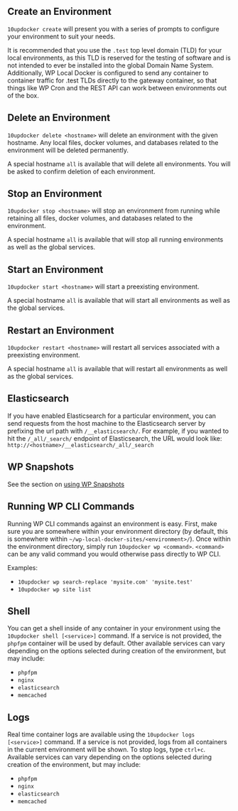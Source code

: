 ## Create an Environment

`10updocker create` will present you with a series of prompts to configure your environment to suit your needs.

It is recommended that you use the `.test` top level domain (TLD) for your local environments, as this TLD is reserved 
for the testing of software and is not intended to ever be installed into the global Domain Name System. Additionally, 
WP Local Docker is configured to send any container to container traffic for .test TLDs directly to the gateway
container, so that things like WP Cron and the REST API can work between environments out of the box.

## Delete an Environment

`10updocker delete <hostname>` will delete an environment with the given hostname. Any local files, docker volumes, and 
databases related to the environment will be deleted permanently.

A special hostname `all` is available that will delete all environments. You will be asked to confirm deletion of each
environment.

## Stop an Environment

`10updocker stop <hostname>` will stop an environment from running while retaining all files, docker volumes, and 
databases related to the environment.

A special hostname `all` is available that will stop all running environments as well as the global services.

## Start an Environment

`10updocker start <hostname>` will start a preexisting environment.

A special hostname `all` is available that will start all environments as well as the global services.

## Restart an Environment

`10updocker restart <hostname>` will restart all services associated with a preexisting environment.

A special hostname `all` is available that will restart all environments as well as the global services.

## Elasticsearch

If you have enabled Elasticsearch for a particular environment, you can send requests from the host machine to the 
Elasticsearch server by prefixing the url path with `/__elasticsearch/`. For example, if you wanted to hit the 
`/_all/_search/` endpoint of Elasticsearch, the URL would look like: `http://<hostname>/__elasticsearch/_all/_search`

## WP Snapshots

See the section on [using WP Snapshots](../wp-snapshots)

## Running WP CLI Commands

Running WP CLI commands against an environment is easy. First, make sure you are somewhere within your environment
directory (by default, this is somewhere within `~/wp-local-docker-sites/<environment>/`). Once within the environment
directory, simply run `10updocker wp <command>`. `<command>` can be any valid command you would otherwise pass directly
to WP CLI.

Examples:
* `10updocker wp search-replace 'mysite.com' 'mysite.test'`
* `10updocker wp site list`

## Shell 

You can get a shell inside of any container in your environment using the `10updocker shell [<service>]` command. If a 
service is not provided, the `phpfpm` container will be used by default. Other available services can vary depending
on the options selected during creation of the environment, but may include:
* `phpfpm`
* `nginx`
* `elasticsearch`
* `memcached`

## Logs

Real time container logs are available using the `10updocker logs [<service>]` command. If a service is not provided,
logs from all containers in the current environment will be shown. To stop logs, type `ctrl+c`. Available services can
vary depending on the options selected during creation of the environment, but may include:
* `phpfpm`
* `nginx`
* `elasticsearch`
* `memcached`
